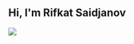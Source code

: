 <div style="background-image: url("https://www.imgacademy.com/themes/custom/imgacademy/images/helpbox-contact.jpg");">
    <h2 class="">Hi, I'm Rifkat Saidjanov</h2>
    <img src="https://www.imgacademy.com/themes/custom/imgacademy/images/helpbox-contact.jpg">
  </div>
  

